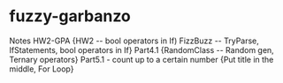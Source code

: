 # fuzzy-garbanzo
Notes
HW2-GPA 
  {HW2 -- bool operators in If)
  FizzBuzz -- TryParse, IfStatements, bool operators in If}
Part4.1
  {RandomClass -- Random gen, Ternary operators}
Part5.1 - count up to a certain number
  {Put title in the middle, For Loop}

